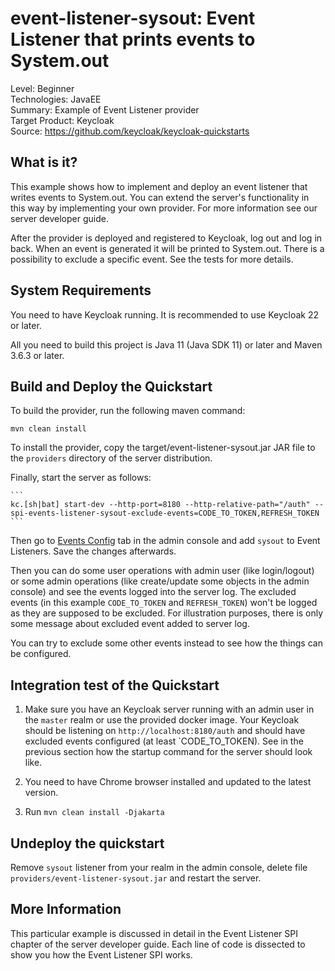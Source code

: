 event-listener-sysout: Event Listener that prints events to System.out
======================================================================

Level: Beginner  
Technologies: JavaEE  
Summary: Example of Event Listener provider  
Target Product: Keycloak  
Source: <https://github.com/keycloak/keycloak-quickstarts>

What is it?
-----------

This example shows how to implement and deploy an event listener that writes events to System.out.
You can extend the server's functionality in this way by implementing your own provider. For more information see our server developer guide.

After the provider is deployed and registered to Keycloak, log out and log in back. When an event is generated it will be printed to System.out.
There is a possibility to exclude a specific event. See the tests for more details.   


System Requirements
-------------------

You need to have <span>Keycloak</span> running. It is recommended to use Keycloak 22 or later.

All you need to build this project is Java 11 (Java SDK 11) or later and Maven 3.6.3 or later.

Build and Deploy the Quickstart
-------------------------------

To build the provider, run the following maven command:

   ````
   mvn clean install
   ````

To install the provider, copy the target/event-listener-sysout.jar JAR file to the `providers` directory of the server distribution.

Finally, start the server as follows:

    ```
    kc.[sh|bat] start-dev --http-port=8180 --http-relative-path="/auth" --spi-events-listener-sysout-exclude-events=CODE_TO_TOKEN,REFRESH_TOKEN
    ```

Then go to [Events Config](http://localhost:8180/auth/admin/master/console/#/master/realm-settings/events) tab in the admin console and add `sysout` to Event Listeners.
Save the changes afterwards. 

Then you can do some user operations with admin user (like login/logout) or some admin operations (like create/update some objects in the admin console)
and see the events logged into the server log. The excluded events (in this example `CODE_TO_TOKEN` and `REFRESH_TOKEN`) won't be logged as they
are supposed to be excluded. For illustration purposes, there is only some message about excluded event added to server log.

You can try to exclude some other events instead to see how the things can be configured.

Integration test of the Quickstart
----------------------------------

1. Make sure you have an Keycloak server running with an admin user in the `master` realm or use the provided docker image. 
Your <span>Keycloak</span> should be listening on `http://localhost:8180/auth` and should have excluded events configured (at least `CODE_TO_TOKEN).
See in the previous section how the startup command for the server should look like.

2. You need to have Chrome browser installed and updated to the latest version.
3. Run `mvn clean install -Djakarta`

Undeploy the quickstart
-----------------------
Remove `sysout` listener from your realm in the admin console, delete file `providers/event-listener-sysout.jar` and restart the server.

More Information
----------------
This particular example is discussed in detail in the Event Listener SPI chapter of the server developer guide.  Each line of code is dissected
to show you how the Event Listener SPI works.
